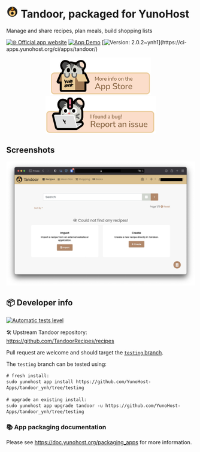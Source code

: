 <!--
N.B.: This README was automatically generated by <https://github.com/YunoHost/apps_tools/blob/main/readme_generator>
It shall NOT be edited by hand.
-->

<h1>
  <img src="https://raw.githubusercontent.com/YunoHost/apps/main/logos/tandoor.png" width="32px" alt="Logo of Tandoor">
  Tandoor, packaged for YunoHost
</h1>

Manage and share recipes, plan meals, build shopping lists

[![🌐 Official app website](https://img.shields.io/badge/Official_app_website-darkgreen?style=for-the-badge)](https://tandoor.dev)
[![App Demo](https://img.shields.io/badge/App_Demo-blue?style=for-the-badge)](https://app.tandoor.dev/accounts/login/?demo)
[![Version: 2.0.2~ynh1](https://img.shields.io/badge/Version-2.0.2~ynh1-rgb(18,138,11)?style=for-the-badge)](https://ci-apps.yunohost.org/ci/apps/tandoor/)

<div align="center">
<a href="https://apps.yunohost.org/app/tandoor"><img height="100px" src="https://github.com/YunoHost/yunohost-artwork/raw/refs/heads/main/badges/neopossum-badges/badge_more_info_on_the_appstore.svg"/></a>
<a href="https://github.com/YunoHost-Apps/tandoor_ynh/issues"><img height="100px" src="https://github.com/YunoHost/yunohost-artwork/raw/refs/heads/main/badges/neopossum-badges/badge_report_an_issue.svg"/></a>
</div>


## Screenshots
![Screenshot of Tandoor](./doc/screenshots/example.jpg)

## 📦 Developer info

[![Automatic tests level](https://apps.yunohost.org/badge/cilevel/tandoor)](https://ci-apps.yunohost.org/ci/apps/tandoor/)

🛠️ Upstream Tandoor repository: <https://github.com/TandoorRecipes/recipes>

Pull request are welcome and should target the [`testing` branch](https://github.com/YunoHost-Apps/tandoor_ynh/tree/testing).

The `testing` branch can be tested using:
```
# fresh install:
sudo yunohost app install https://github.com/YunoHost-Apps/tandoor_ynh/tree/testing

# upgrade an existing install:
sudo yunohost app upgrade tandoor -u https://github.com/YunoHost-Apps/tandoor_ynh/tree/testing
```

### 📚 App packaging documentation

Please see <https://doc.yunohost.org/packaging_apps> for more information.